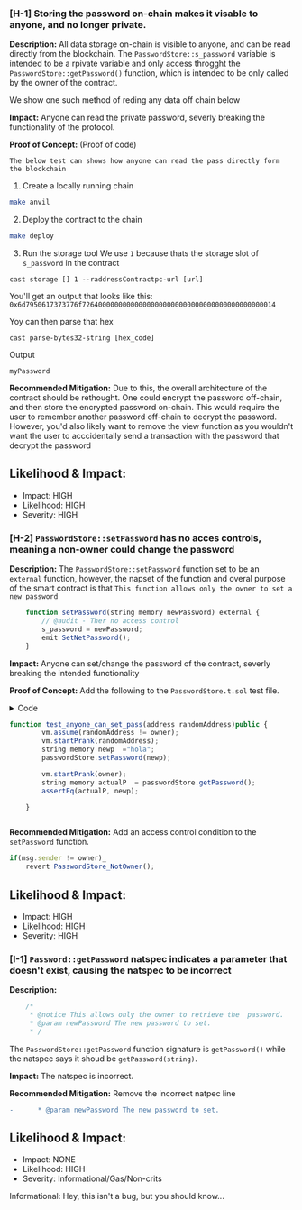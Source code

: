 ### [H-1] Storing the password on-chain makes it visable to anyone, and no longer private.

**Description:** All data storage on-chain is visible to anyone, and can be read directly from the blockchain. The `PasswordStore::s_password` variable is intended to be a rpivate variable and only access throgght the `PasswordStore::getPassword()` function, which is intended to be only called by the owner of the contract.

We show one such method of reding any data off chain below

**Impact:** Anyone can read the private password, severly breaking the functionality of the protocol.

**Proof of Concept:** (Proof of code)

    The below test can shows how anyone can read the pass directly form the blockchain

1. Create a locally running chain

```bash
make anvil
```

2. Deploy the contract to the chain

```bash
make deploy
```

3. Run the storage tool
   We use `1` because thats the storage slot of `s_password` in the contract

```
cast storage [] 1 --raddressContractpc-url [url]
```

You'll get an output that looks like this:
`0x6d7950617373776f726400000000000000000000000000000000000000000014`

Yoy can then parse that hex

```
cast parse-bytes32-string [hex_code]
```

Output

```
myPassword
```

**Recommended Mitigation:** Due to this, the overall architecture of the contract should be rethought. One could encrypt the password off-chain, and then store the encrypted password on-chain. This would require the user to remember another password off-chain to decrypt the password. However, you'd also likely want to remove the view function as you wouldn't want the user to acccidentally send a transaction with the password that decrypt the password

## Likelihood & Impact:

- Impact: HIGH
- Likelihood: HIGH
- Severity: HIGH

### [H-2] `PasswordStore::setPassword` has no acces controls, meaning a non-owner could change the password

**Description:** The `PasswordStore::setPassword` function set to be an `external` function, however, the napset of the function and overal purpose of the smart contract is that `This function allows only the owner to set a new password`

```javascript
    function setPassword(string memory newPassword) external {
        // @audit - Ther no access control
        s_password = newPassword;
        emit SetNetPassword();
    }
```

**Impact:** Anyone can set/change the password of the contract, severly breaking the intended functionality

**Proof of Concept:** Add the following to the `PasswordStore.t.sol` test file.

<details>
<summary> Code </sumary>

```javascript
function test_anyone_can_set_pass(address randomAddress)public {
        vm.assume(randomAddress != owner);
        vm.startPrank(randomAddress);
        string memory newp  ="hola";
        passwordStore.setPassword(newp);

        vm.startPrank(owner);
        string memory actualP  = passwordStore.getPassword();
        assertEq(actualP, newp);

    }
```

</details>

**Recommended Mitigation:** Add an access control condition to the `setPassword` function.

```javascript
if(msg.sender != owner)_
    revert PasswordStore_NotOwner();
```

## Likelihood & Impact:

- Impact: HIGH
- Likelihood: HIGH
- Severity: HIGH

### [I-1] `Password::getPassword` natspec indicates a parameter that doesn't exist, causing the natspec to be incorrect

**Description:**

```javascript
    /*
     * @notice This allows only the owner to retrieve the  password.
     * @param newPassword The new password to set.
     * /
```

The `PasswordStore::getPassword` function signature is `getPassword()` while the natspec says it shoud be `getPassword(string)`.

**Impact:** The natspec is incorrect.

**Recommended Mitigation:** Remove the incorrect natpec line

```diff
-      * @param newPassword The new password to set.
```

## Likelihood & Impact:

- Impact: NONE
- Likelihood: HIGH
- Severity: Informational/Gas/Non-crits

Informational: Hey, this isn't a bug, but you should know...


